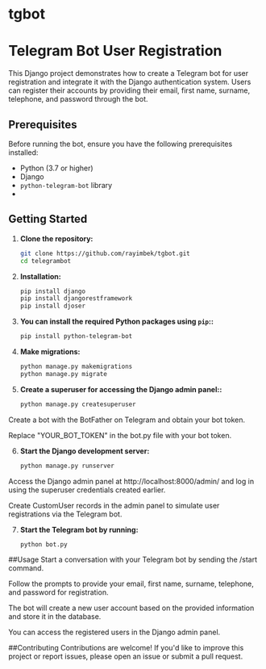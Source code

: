 # tgbot

# Telegram Bot User Registration

This Django project demonstrates how to create a Telegram bot for user registration and integrate it with the Django authentication system. Users can register their accounts by providing their email, first name, surname, telephone, and password through the bot.

## Prerequisites

Before running the bot, ensure you have the following prerequisites installed:

- Python (3.7 or higher)
- Django
- `python-telegram-bot` library
- 
## Getting Started

1. **Clone the repository:**

   ```bash
   git clone https://github.com/rayimbek/tgbot.git
   cd telegrambot


2. **Installation:**

   ```bash
   pip install django
   pip install djangorestframework
   pip install djoser

3. **You can install the required Python packages using `pip`::**


   ```bash
   pip install python-telegram-bot

4. **Make migrations:**

   ```bash
   python manage.py makemigrations
   python manage.py migrate
5. **Create a superuser for accessing the Django admin panel::**

   ```bash
   python manage.py createsuperuser
Create a bot with the BotFather on Telegram and obtain your bot token.

Replace "YOUR_BOT_TOKEN" in the bot.py file with your bot token.

6. **Start the Django development server:**
   ```bash
   python manage.py runserver
   
Access the Django admin panel at http://localhost:8000/admin/ and log in using the superuser credentials created earlier.

Create CustomUser records in the admin panel to simulate user registrations via the Telegram bot.

7. **Start the Telegram bot by running:**
   ```bash
   python bot.py

##Usage
Start a conversation with your Telegram bot by sending the /start command.

Follow the prompts to provide your email, first name, surname, telephone, and password for registration.

The bot will create a new user account based on the provided information and store it in the database.

You can access the registered users in the Django admin panel.

##Contributing
Contributions are welcome! If you'd like to improve this project or report issues, please open an issue or submit a pull request.
